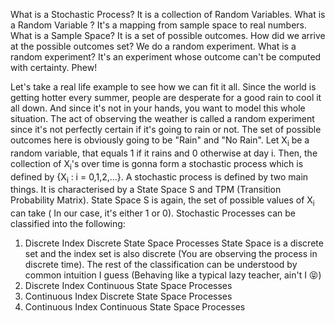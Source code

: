 What is a Stochastic Process? It is a collection of Random Variables. What is a Random Variable ? It's a mapping from sample space to real numbers. What is a Sample Space? It is a set of possible outcomes. How did we arrive at the possible outcomes set? We do a random experiment. What is a random experiment? It's an experiment whose outcome can't be computed with certainty. Phew! 

Let's take a real life example to see how we can fit it all. Since the world is getting hotter every summer, people are desperate for a good rain to cool it all down. And since it's not in your hands, you want to model this whole situation. The act of observing the weather is called a random experiment since it's not perfectly certain if it's going to rain or not. The set of possible outcomes here is obviously going to be "Rain" and "No Rain". Let X<sub>i</sub> be a random variable, that equals 1 if it rains and 0 otherwise at day i. Then, the collection of X<sub>i</sub>'s over time is gonna form a stochastic process which is defined by {X<sub>i</sub> : i = 0,1,2,...}. A stochastic process is defined by two main things. It is characterised by a State Space S and TPM (Transition Probability Matrix). State Space S is again, the set of possible values of X<sub>i</sub> can take ( In our case, it's either 1 or 0). Stochastic Processes can be classified into the following:
1. Discrete Index Discrete State Space Processes 
	State Space is a discrete set and the index set is also discrete (You are observing the process in discrete time). The rest of the classification can be understood by common intuition I guess (Behaving like a typical lazy teacher, ain't I 😝)
2. Discrete Index Continuous State Space Processes
3. Continuous Index Discrete State Space Processes
4. Continuous Index Continuous State Space Processes